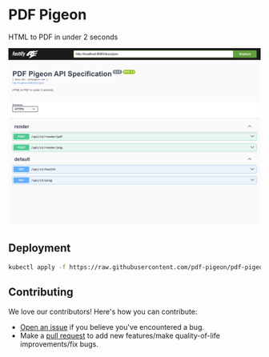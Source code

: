 # PDF Pigeon
HTML to PDF in under 2 seconds

![](/images/screenshot.png)

## Deployment

```bash
kubectl apply -f https://raw.githubusercontent.com/pdf-pigeon/pdf-pigeon/main/image-bird.yaml
```

## Contributing

We love our contributors! Here's how you can contribute:

- [Open an issue](https://github.com/pdf-pigeon/pdf-pigeon/issues) if you believe you've encountered a bug.
- Make a [pull request](https://github.com/pdf-pigeon/pdf-pigeon/pull) to add new features/make quality-of-life improvements/fix bugs.